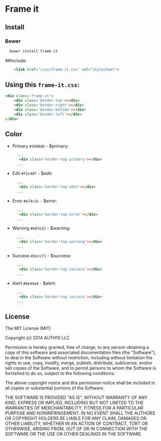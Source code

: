 # Frame it

## Install

  ### Bower
  ```bash
    bower install frame-it
  ```

##Include:

```html
    <link href="/css/frame-it.css" rel="stylesheet">
```

## Using this `frame-it.css`:

```html
<div class='frame-it'>
    <div class='border-top'></div>
    <div class='border-right'></div>
    <div class='border-bottom'></div>
    <div class='border-left'></div>
</div>
```

## Color

* Primary `#3498db` -  $primary:
  ```html
    ...
     <div class='border-top primary'></div>
    ...
  ```

* Edit `#f1c40f` - $edit:
  ```html
    ...
     <div class='border-top edit'></div>
    ...
  ```

* Error `#e74c3c` - $error:
  ```html
    ...
     <div class='border-top error'></div>
    ...
  ```

* Warning `#e67e22` - $warning:
  ```html
    ...
     <div class='border-top warning'></div>
    ...
  ```

* Success `#2ecc71` - $success:
  ```html
    ...
     <div class='border-top success'></div>
    ...
  ```

* Alert `#8e44ad` - $alert:
  ```html
    ...
     <div class='border-top success'></div>
    ...
  ```

## License

The MIT License (MIT)

Copyright (c) 2014 AUTH10 LLC

Permission is hereby granted, free of charge, to any person obtaining a copy
of this software and associated documentation files (the "Software"), to deal
in the Software without restriction, including without limitation the rights
to use, copy, modify, merge, publish, distribute, sublicense, and/or sell
copies of the Software, and to permit persons to whom the Software is
furnished to do so, subject to the following conditions:

The above copyright notice and this permission notice shall be included in
all copies or substantial portions of the Software.

THE SOFTWARE IS PROVIDED "AS IS", WITHOUT WARRANTY OF ANY KIND, EXPRESS OR
IMPLIED, INCLUDING BUT NOT LIMITED TO THE WARRANTIES OF MERCHANTABILITY,
FITNESS FOR A PARTICULAR PURPOSE AND NONINFRINGEMENT. IN NO EVENT SHALL THE
AUTHORS OR COPYRIGHT HOLDERS BE LIABLE FOR ANY CLAIM, DAMAGES OR OTHER
LIABILITY, WHETHER IN AN ACTION OF CONTRACT, TORT OR OTHERWISE, ARISING FROM,
OUT OF OR IN CONNECTION WITH THE SOFTWARE OR THE USE OR OTHER DEALINGS IN
THE SOFTWARE.
